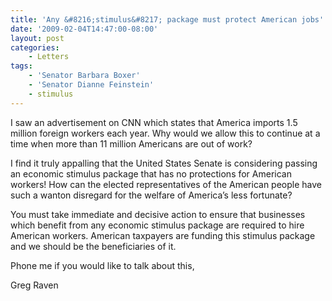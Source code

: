 ```yaml
---
title: 'Any &#8216;stimulus&#8217; package must protect American jobs'
date: '2009-02-04T14:47:00-08:00'
layout: post
categories:
    - Letters
tags:
    - 'Senator Barbara Boxer'
    - 'Senator Dianne Feinstein'
    - stimulus
---
```


I saw an advertisement on CNN which states that America imports 1.5 million foreign workers each year. Why would we allow this to continue at a time when more than 11 million Americans are out of work?

I find it truly appalling that the United States Senate is considering passing an economic stimulus package that has no protections for American workers! How can the elected representatives of the American people have such a wanton disregard for the welfare of America’s less fortunate?

You must take immediate and decisive action to ensure that businesses which benefit from any economic stimulus package are required to hire American workers. American taxpayers are funding this stimulus package and we should be the beneficiaries of it.

Phone me if you would like to talk about this,

Greg Raven